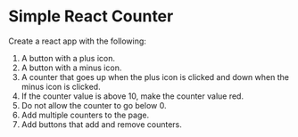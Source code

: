 # Simple React Counter

Create a react app with the following:
1. A button with a plus icon.
2. A button with a minus icon.
3. A counter that goes up when the plus icon is clicked and down when the minus icon is clicked.
4. If the counter value is above 10, make the counter value red.
5. Do not allow the counter to go below 0.
6. Add multiple counters to the page. 
7. Add buttons that add and remove counters.
